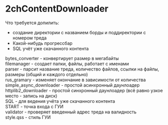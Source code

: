 # 2chContentDownloader

Что требуется допилить:<br>
- создание директории с названием борды и поддиректории с номером треда
- Какой-нибудь прогрессбар
- SQL учёт уже скачанного контента

bytes_converter - конвертирует размер в мегабайты<br>
filemanager - создает папки, файлы, работает с именами<br>
parser - парсит название треда, количество файлов, ссылки на файлы, размеры (общий и каждого отдельно)<br>
rus_gramary - изменяет окончание в зависимости от количества<br>
simple_async_downloader - простой асинхронный даунлоадер<br>
httplib2_downloader - простой синхронный даунлоадер (всё равно узкое место - запись на диск)<br>
SQL - для ведения учёта уже скачанного контента<br>
START - точка входа с ГУИ<br>
validator - проверяет введенный адрес треда на валидность<br>
style.qss - стиль ГУИ<br>

